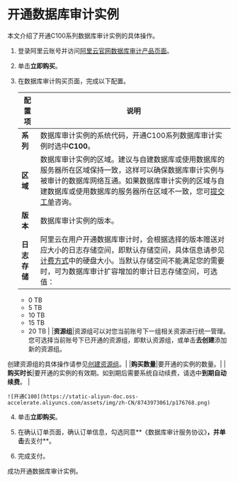 # 开通数据库审计实例

本文介绍了开通C100系列数据库审计实例的具体操作。

1.  登录阿里云账号并访问[阿里云官网数据库审计产品页面](https://www.aliyun.com/product/dbaudit)。

2.  单击**立即购买**。

3.  在数据库审计购买页面，完成以下配置。

    |配置项|说明|
    |---|--|
    |**系列**|数据库审计实例的系统代码，开通C100系列数据库审计实例时选中**C100**。|
    |**区域**|数据库审计实例的区域。建议与自建数据库或使用数据库的服务器所在区域保持一致，这样可以确保数据库审计实例与被审计的数据库网络互通。如果数据库审计实例的区域与自建数据库或使用数据库的服务器所在区域不一致，您可[提交工单](https://selfservice.console.aliyun.com/ticket/createIndex)咨询。 |
    |**版本**|数据库审计实例的版本。|
    |**日志存储**|阿里云在用户开通数据库审计时，会根据选择的版本赠送对应大小的日志存储空间，即默认存储空间，具体信息请参见[计费方式](/cn.zh-CN/产品定价/计费方式.md)中的硬盘大小。当默认存储空间不能满足您的需要时，可为数据库审计扩容增加的审计日志存储空间，可选值：

    -   0 TB
    -   5 TB
    -   10 TB
    -   15 TB
    -   20 TB |
    |**资源组**|资源组可以对您当前账号下一组相关资源进行统一管理。您可选择当前账号下已开通的资源组，即默认资源组，或单击**去创建**添加新的资源组。

创建资源组的具体操作请参见[创建资源组]()。|
    |**购买数量**|要开通的实例的数量。|
    |**购买时长**|要开通的实例的有效期。如到期后需要系统自动续费，请选中**到期自动续费**。 |

    ![开通C100](https://static-aliyun-doc.oss-accelerate.aliyuncs.com/assets/img/zh-CN/8743973061/p176768.png)

4.  单击**立即购买**。

5.  在确认订单页面，确认订单信息，勾选同意**《数据库审计服务协议》**，并单击**去支付**。

6.  完成支付。


成功开通数据库审计实例。

